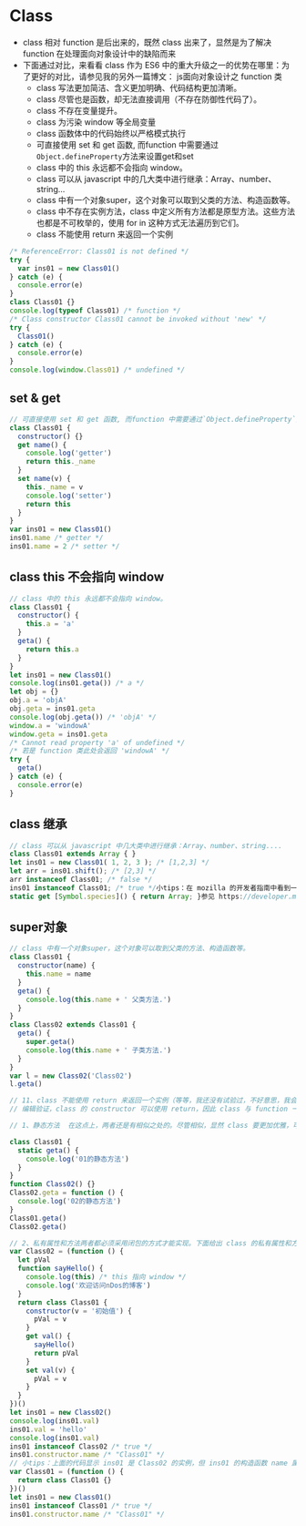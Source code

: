 # Class

- class 相对 function 是后出来的，既然 class 出来了，显然是为了解决 function 在处理面向对象设计中的缺陷而来
- 下面通过对比，来看看 class 作为 ES6 中的重大升级之一的优势在哪里：为了更好的对比，请参见我的另外一篇博文： js面向对象设计之 function 类
  - class 写法更加简洁、含义更加明确、代码结构更加清晰。
  - class 尽管也是函数，却无法直接调用（不存在防御性代码了）。
  - class 不存在变量提升。
  - class 为污染 window 等全局变量
  - class 函数体中的代码始终以严格模式执行
  - 可直接使用 set 和 get 函数, 而function 中需要通过`Object.defineProperty`方法来设置get和set
  - class 中的 this 永远都不会指向 window。
  - class 可以从 javascript 中的几大类中进行继承：Array、number、string...
  - class 中有一个对象super，这个对象可以取到父类的方法、构造函数等。
  - class 中不存在实例方法，class 中定义所有方法都是原型方法。这些方法也都是不可枚举的，使用 for in 这种方式无法遍历到它们。
  - class 不能使用 return 来返回一个实例

```js
/* ReferenceError: Class01 is not defined */
try {
  var ins01 = new Class01()
} catch (e) {
  console.error(e)
}
class Class01 {}
console.log(typeof Class01) /* function */
/* Class constructor Class01 cannot be invoked without 'new' */
try {
  Class01()
} catch (e) {
  console.error(e)
}
console.log(window.Class01) /* undefined */
```

## set & get

```js
// 可直接使用 set 和 get 函数, 而function 中需要通过`Object.defineProperty`方法来设置get和set
class Class01 {
  constructor() {}
  get name() {
    console.log('getter')
    return this._name
  }
  set name(v) {
    this._name = v
    console.log('setter')
    return this
  }
}
var ins01 = new Class01()
ins01.name /* getter */
ins01.name = 2 /* setter */
```

## class this 不会指向 window

```js
// class 中的 this 永远都不会指向 window。
class Class01 {
  constructor() {
    this.a = 'a'
  }
  geta() {
    return this.a
  }
}
let ins01 = new Class01()
console.log(ins01.geta()) /* a */
let obj = {}
obj.a = 'objA'
obj.geta = ins01.geta
console.log(obj.geta()) /* 'objA' */
window.a = 'windowA'
window.geta = ins01.geta
/* Cannot read property 'a' of undefined */
/* 若是 function 类此处会返回 'windowA' */
try {
  geta()
} catch (e) {
  console.error(e)
}
```

## class 继承

```js
// class 可以从 javascript 中几大类中进行继承：Array、number、string....
class Class01 extends Array { }
let ins01 = new Class01( 1, 2, 3 ); /* [1,2,3] */
let arr = ins01.shift(); /* [2,3] */
arr instanceof Class01; /* false */
ins01 instanceof Class01; /* true */小tips：在 mozilla 的开发者指南中看到一种比较高端的东西（关于从原生类继承肯定还有话题，会继续学习）：
static get [Symbol.species]() { return Array; }参见 https://developer.mozilla.org/en-US/docs/Web/JavaScript/Reference/Classes
```

## super对象

```js
// class 中有一个对象super，这个对象可以取到父类的方法、构造函数等。
class Class01 {
  constructor(name) {
    this.name = name
  }
  geta() {
    console.log(this.name + ' 父类方法.')
  }
}
class Class02 extends Class01 {
  geta() {
    super.geta()
    console.log(this.name + ' 子类方法.')
  }
}
var l = new Class02('Class02')
l.geta()
```

```js
// 11、class 不能使用 return 来返回一个实例（等等，我还没有试验过，不好意思，我会马上试验一下）。
// 编辑验证，class 的 constructor 可以使用 return，因此 class 与 function 一样可以返回任意的内容。若不写 return 语句，或返回是数值、字符串等非引用类型的值，则 constructor 任然会返回 this（实例）。return [] 或 return {} 都会使得 new 关键字并不会返回 class 的实例说了这么多的不同点，再来说说 class 和 function 的相同之处：

// 1、静态方法  在这点上，两者还是有相似之处的。尽管相似，显然 class 要更加优雅，可读性也更强，class 使用 static 关键词指定静态方法。并且class 可以在函数体内定义静态函数，而 function 不能，这无疑也让 function 写出来的代码更加的复杂。

class Class01 {
  static geta() {
    console.log('01的静态方法')
  }
}
function Class02() {}
Class02.geta = function () {
  console.log('02的静态方法')
}
Class01.geta()
Class02.geta()

// 2、私有属性和方法两者都必须采用闭包的方式才能实现。下面给出 class 的私有属性和方法。
var Class02 = (function () {
  let pVal
  function sayHello() {
    console.log(this) /* this 指向 window */
    console.log('欢迎访问nDos的博客')
  }
  return class Class01 {
    constructor(v = '初始值') {
      pVal = v
    }
    get val() {
      sayHello()
      return pVal
    }
    set val(v) {
      pVal = v
    }
  }
})()
let ins01 = new Class02()
console.log(ins01.val)
ins01.val = 'hello'
console.log(ins01.val)
ins01 instanceof Class02 /* true */
ins01.constructor.name /* "Class01" */
// 小tips：上面的代码显示 ins01 是 Class02 的实例，但 ins01 的构造函数 name 属性却是 Class01。显然这在项目中不可行，会给类的使用者造成困惑。下例可解决这个问题：
var Class01 = (function () {
  return class Class01 {}
})()
let ins01 = new Class01()
ins01 instanceof Class01 /* true */
ins01.constructor.name /* "Class01" */
```
